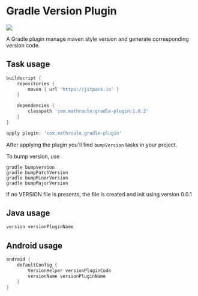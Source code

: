 # Gradle Version Plugin

[![](https://jitpack.io/v/mathroule/gradle-version-plugin.svg)](https://jitpack.io/#mathroule/gradle-version-plugin)

A Gradle plugin manage maven style version and generate corresponding version code.

Task usage
----------
```groovy
buildscript {
    repositories {
        maven { url 'https://jitpack.io' }
    }

    dependencies {
        classpath 'com.mathroule:gradle-plugin:1.0.2'
    }
}

apply plugin: 'com.mathroule.gradle-plugin'
```

After applying the plugin you'll find `bumpVersion` tasks in your project.

To bump version, use
```
gradle bumpVersion
gradle bumpPatchVersion
gradle bumpMinorVersion
gradle bumpMajorVersion
```

If no VERSION file is presents, the file is created and init using version 0.0.1

Java usage
----------
```groovy
version versionPluginName
```

Android usage
-------------
```groovy
android {
    defaultConfig {
        VersionHelper versionPluginCode
        versionName versionPluginName
    }
}
```
